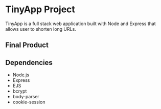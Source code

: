 # TinyApp Project

TinyApp is a full stack web application built with Node and Express that allows user to shorten long URLs.

## Final Product


## Dependencies

- Node.js
- Express
- EJS
- bcrypt
- body-parser
- cookie-session
